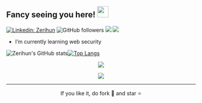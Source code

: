 ## Fancy seeing you here! <img src="https://raw.githubusercontent.com/aemmadi/aemmadi/master/wave.gif" width="30px">


[![Linkedin: Zerihun](https://img.shields.io/badge/-zulbukharov-blue?style=flat-square&logo=Linkedin&logoColor=white&link=https://www.linkedin.com/in/zulbukharov/)](https://www.linkedin.com/in/zulbukharov/)
![GitHub followers](https://img.shields.io/github/followers/Zulbukharov?label=Follow&style=social)
[![](https://img.shields.io/badge/-badges-2D4E00?style=flat-square)](https://www.youracclaim.com/users/abylaikhan-zulbukharov/badges)
![](https://visitor-badge.laobi.icu/badge?page_id=Zulbukharov.Zulbukharov)

- I’m currently learning web security

![Zerihun's GitHub stats](https://github-readme-stats.vercel.app/api?username=zerihun-h&count_private=true&show_icons=true&include_all_commits=true&theme=github_dark)[![Top Langs](https://github-readme-stats.vercel.app/api/top-langs/?username=zerihun-h&layout=compact&theme=github_dark)](https://github.com/anuraghazra/github-readme-stats)

<p align = "center">
 <img  src="https://zerihun-readme.herokuapp.com?user=zerihun-h&theme=dark-smoky&date_format=M%20j%5B%2C%20Y%5D&background=0D1117&stroke=00C3DA&ring=4B8DDA&sideNums=D8D8D8&dates=DDDDDD&sideLabels=DDDDDD&currStreakLabel=DDDDDD&fire=DD2727"/>
</p> 
 
<p align = "center">
 <img src="https://zerihun-activity-graph.herokuapp.com/graph?username=zerihun-h&theme=react-dark">
</p> 
<hr>
<p align="center">If you like it, do fork 🍴 and star ⭐</p>
